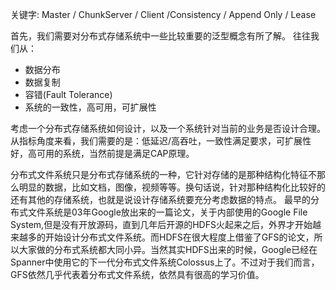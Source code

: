 关键字: Master / ChunkServer / Client /Consistency / Append Only / Lease

首先，我们需要对分布式存储系统中一些比较重要的泛型概念有所了解。
往往我们从：
* 数据分布
* 数据复制
* 容错(Fault Tolerance)
* 系统的一致性，高可用，可扩展性

考虑一个分布式存储系统如何设计，以及一个系统针对当前的业务是否设计合理。
从指标角度来看，我们需要的是：低延迟/高吞吐，一致性满足要求，可扩展性好，高可用的系统，当然前提是满足CAP原理。

分布式文件系统只是分布式存储系统的一种，它针对存储的是那种结构化特征不那么明显的数据，比如文档，图像，视频等等。换句话说，针对那种结构化比较好的还有其他的存储系统，也就是说设计存储系统要充分考虑数据的特点。
最早的分布式文件系统是03年Google放出来的一篇论文，关于内部使用的Google File System,但是没有开放源码，直到几年后开源的HDFS火起来之后，外界才开始越来越多的开始设计分布式文件系统。而HDFS在很大程度上借鉴了GFS的论文，所以大家做的分布式系统都大同小异。当然其实HDFS出来的时候，Google已经在Spanner中使用它的下一代分布式文件系统Colossus上了。不过对于我们而言，GFS依然几乎代表着分布式文件系统，依然具有很高的学习价值。







